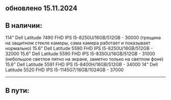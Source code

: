 обновлено 15.11.2024
----------
В наличии:  
----------

114" Dell Latitude 7490 FHD IPS I5-8250U/16GB/512GB - 30000 (трещина на защитном стекле камеры, сама камера работает и показывает нормально)
15.6" Dell Latitude 5590 FHD IPS I5-8250U/16GB/512GB - 32000
15.6" Dell Latitude 5590 FHD IPS I5-8350U/16GB/512GB - 31000 (небольшое светлое пятно на экране, заметно только на светлом фоне)
15.6" Dell Latitude 5591 FHD IPS I5-8400H/16GB/512GB - 34000
14" Dell Latitude 5520 FHD IPS I5-1145G7/16GB/1024GB - 37000

-------
В пути:
-------
